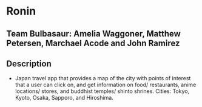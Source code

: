 # Ronin

## Team Bulbasaur: Amelia Waggoner, Matthew Petersen, Marchael Acode and John Ramirez

## Description

- Japan travel app that provides a map of the city with points of interest that a user can click on, and get information on food/ restaurants, anime locations/ stores, and buddhist temples/ shinto shrines. Cities: Tokyo, Kyoto, Osaka, Sapporo, and Hiroshima.
